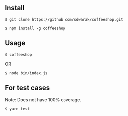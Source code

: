 ## Install

```
$ git clone https://github.com/sdwarak/coffeeshop.git
```

```
$ npm install -g coffeeshop
```

## Usage

```
$ coffeeshop
```

OR

```
$ node bin/index.js
```

## For test cases

Note: Does not have 100% coverage.

```
$ yarn test
```